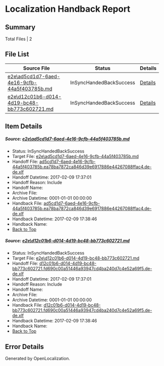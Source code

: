 # <a name='report-top'></a> Localization Handback Report

## Summary
 Total Files | 2

## File List
 Source File | Status | Details 
 ----------- | ------ | ------- 
 [e2e\ad5cd1d7-6aed-4e16-9cfb-44a5f403785b.md](https://github.com/OpenLocalizationTestOrg/ol-test0/blob/a61c8a44fc75e12e62856c77574347614dc42838/e2e/ad5cd1d7-6aed-4e16-9cfb-44a5f403785b.md) | InSyncHandedBackSuccess | [Details](#e397b409eb1c8703941f9f5956202b9da33297131)
 [e2e\d12c01b6-d014-4d19-bc48-bb773c602721.md](https://github.com/OpenLocalizationTestOrg/ol-test0/blob/a61c8a44fc75e12e62856c77574347614dc42838/e2e/d12c01b6-d014-4d19-bc48-bb773c602721.md) | InSyncHandedBackSuccess | [Details](#be0ea6b48bbfeb63bb1946df1edfb7848a96098b2)

## Item Details
##### <a name='e397b409eb1c8703941f9f5956202b9da33297131'></a> Source: [e2e\ad5cd1d7-6aed-4e16-9cfb-44a5f403785b.md](https://github.com/OpenLocalizationTestOrg/ol-test0/blob/a61c8a44fc75e12e62856c77574347614dc42838/e2e/ad5cd1d7-6aed-4e16-9cfb-44a5f403785b.md)
* Status: InSyncHandedBackSuccess
* Target File: [e2e\ad5cd1d7-6aed-4e16-9cfb-44a5f403785b.md](https://github.com/OpenLocalizationTestOrg/ol-test0-dede/blob/caed1b90793b0bae38a69da5c9f173412fb2659a/e2e/ad5cd1d7-6aed-4e16-9cfb-44a5f403785b.md)
* Handoff File: [ad5cd1d7-6aed-4e16-9cfb-44a5f403785b.ea78ba7872ca846d39e6917886e44267088ffac4.de-de.xlf](https://github.com/OpenLocalizationTestOrg/ol-test0-handoff/blob/3d82fc84f05d41d2781d100e70c28d1008c8f36a/ol-handoff/OpenLocalizationTestOrg/ol-test0-dede/shujia/high/ad5cd1d7-6aed-4e16-9cfb-44a5f403785b.ea78ba7872ca846d39e6917886e44267088ffac4.de-de.xlf)
* Handoff Datetime: 2017-02-09 17:37:01
* Handoff Reason: Include
* Handoff Name: 
* Archive File: 
* Archive Datetime: 0001-01-01 00:00:00
* Handback File: [ad5cd1d7-6aed-4e16-9cfb-44a5f403785b.ea78ba7872ca846d39e6917886e44267088ffac4.de-de.xlf](https://github.com/OpenLocalizationTestOrg/ol-test0-handback/blob/eaee42eaa01f2e41dbe4ebdc83ec7da07623c874/ol-handback/OpenLocalizationTestOrg/ol-test0-dede/shujia/high/ad5cd1d7-6aed-4e16-9cfb-44a5f403785b.ea78ba7872ca846d39e6917886e44267088ffac4.de-de.xlf)
* Handback Datetime: 2017-02-09 17:38:46
* Handback Name: 
* [Back to Top](#report-top)

##### <a name='be0ea6b48bbfeb63bb1946df1edfb7848a96098b2'></a> Source: [e2e\d12c01b6-d014-4d19-bc48-bb773c602721.md](https://github.com/OpenLocalizationTestOrg/ol-test0/blob/a61c8a44fc75e12e62856c77574347614dc42838/e2e/d12c01b6-d014-4d19-bc48-bb773c602721.md)
* Status: InSyncHandedBackSuccess
* Target File: [e2e\d12c01b6-d014-4d19-bc48-bb773c602721.md](https://github.com/OpenLocalizationTestOrg/ol-test0-dede/blob/caed1b90793b0bae38a69da5c9f173412fb2659a/e2e/d12c01b6-d014-4d19-bc48-bb773c602721.md)
* Handoff File: [d12c01b6-d014-4d19-bc48-bb773c602721.fd690c00a51446a93947cd4ba240d7c4e52a69f5.de-de.xlf](https://github.com/OpenLocalizationTestOrg/ol-test0-handoff/blob/3d82fc84f05d41d2781d100e70c28d1008c8f36a/ol-handoff/OpenLocalizationTestOrg/ol-test0-dede/shujia/high/d12c01b6-d014-4d19-bc48-bb773c602721.fd690c00a51446a93947cd4ba240d7c4e52a69f5.de-de.xlf)
* Handoff Datetime: 2017-02-09 17:37:01
* Handoff Reason: Include
* Handoff Name: 
* Archive File: 
* Archive Datetime: 0001-01-01 00:00:00
* Handback File: [d12c01b6-d014-4d19-bc48-bb773c602721.fd690c00a51446a93947cd4ba240d7c4e52a69f5.de-de.xlf](https://github.com/OpenLocalizationTestOrg/ol-test0-handback/blob/eaee42eaa01f2e41dbe4ebdc83ec7da07623c874/ol-handback/OpenLocalizationTestOrg/ol-test0-dede/shujia/high/d12c01b6-d014-4d19-bc48-bb773c602721.fd690c00a51446a93947cd4ba240d7c4e52a69f5.de-de.xlf)
* Handback Datetime: 2017-02-09 17:38:46
* Handback Name: 
* [Back to Top](#report-top)


## Error Details

Generated by OpenLocalization.
